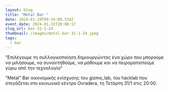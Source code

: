 ```yaml
---
layout: blog
title: "Metal Bar "
date: 2024-01-29T09:34:09.534Z
event_date: 2024-01-31T20:00:17
slug_url: bar-31-1-24
thumbnail: /images/metal-bar-31-1-24.jpeg
tags:
  - bar
---
```

"Επιλέγουμε τη συλλογικοποίηση δημιουργώντας ένα χώρο που μπορούμε να μιλήσουμε, να συναντηθούμε, να μάθουμε και να πειραματιστούμε γύρω από την τεχνολογία"

"Metal" Bar οικονομικής ενίσχυσης του gizmo_lab, του hacklab που στεγάζεται στο κοινωνικό κέντρο Ovradera, τη Τετάρτη 31/1 στις 20:00.